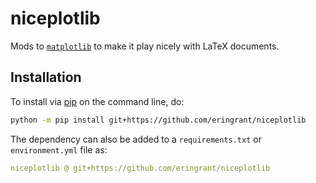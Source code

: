 # niceplotlib

Mods to [`matplotlib`](https://matplotlib.org/) to make it play nicely with LaTeX documents.


## Installation

To install via [pip](https://pip.pypa.io/) on the command line, do:

```bash
python -m pip install git+https://github.com/eringrant/niceplotlib
```

The dependency can also be added to a `requirements.txt` or `environment.yml` file as:

```yaml
niceplotlib @ git+https://github.com/eringrant/niceplotlib
```
